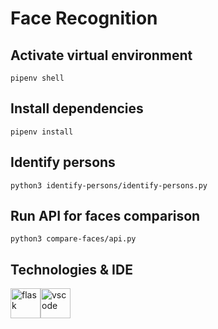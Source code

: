 # Face Recognition

## Activate virtual environment
```
pipenv shell
```

## Install dependencies
```
pipenv install
```

## Identify persons
```
python3 identify-persons/identify-persons.py
```

## Run API for faces comparison
```
python3 compare-faces/api.py
```

## Technologies & IDE

<div>
  <img style="float: left" src="https://upload.wikimedia.org/wikipedia/commons/3/3c/Flask_logo.svg" height="48" alt="flask">
  <img style="float: left" src="https://code.visualstudio.com/assets/updates/1_35/logo-stable.png" height="48" alt="vscode">
</div>
